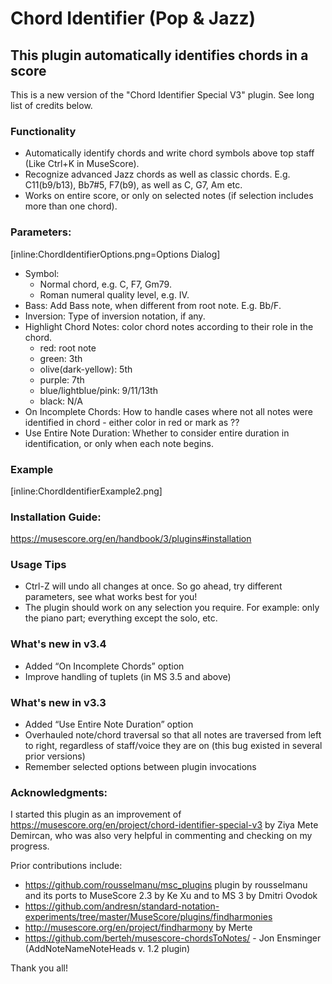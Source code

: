 # Chord Identifier (Pop & Jazz) 
## This plugin automatically identifies chords in a score
This is a new version of the "Chord Identifier Special V3" plugin. See long list of credits below.

### Functionality

- Automatically identify chords and write chord symbols above top staff (Like Ctrl+K in MuseScore).
- Recognize advanced Jazz chords as well as classic chords. E.g. C11(b9/b13), Bb7#5, F7(b9), as well as C, G7, Am etc.
- Works on entire score, or only on selected notes (if selection includes more than one chord).   

### Parameters:
 [inline:ChordIdentifierOptions.png=Options Dialog] 

- Symbol:
    - Normal chord, e.g. C, F7, Gm79.  
    - Roman numeral quality level, e.g. Ⅳ.
- Bass: Add Bass note, when different from root note. E.g. Bb/F.
- Inversion: Type of inversion notation, if any.  
- Highlight Chord Notes: color chord notes according to their role in the chord.
    - red: root note
    - green: 3th
    - olive(dark-yellow): 5th
    - purple: 7th
    - blue/lightblue/pink: 9/11/13th
    - black: N/A
- On Incomplete Chords: How to handle cases where not all notes were identified in chord - either color in red or mark as ??
- Use Entire Note Duration: Whether to consider entire duration in identification, or only when each note begins.
                         

### Example
 [inline:ChordIdentifierExample2.png] 

### Installation Guide:
https://musescore.org/en/handbook/3/plugins#installation

### Usage Tips  
- Ctrl-Z will undo all changes at once. So go ahead, try different parameters, see what works best for you!
- The plugin should  work on any selection you require. For example: only the piano part; everything except the solo, etc.

### What's new in v3.4
-  Added “On Incomplete Chords” option
-  Improve handling of tuplets (in MS 3.5 and above)
### What's new in v3.3
-  Added “Use Entire Note Duration” option
-  Overhauled note/chord traversal so that all notes are traversed from left to right, regardless of staff/voice they are on (this bug existed in several prior versions)
-  Remember selected options between plugin invocations


### Acknowledgments:  
I started this plugin as an improvement of https://musescore.org/en/project/chord-identifier-special-v3 by Ziya Mete Demircan, who was also very helpful in commenting and checking on my progress.

Prior contributions include:
- https://github.com/rousselmanu/msc_plugins  plugin by rousselmanu and its ports to MuseScore 2.3 by Ke Xu and to MS 3 by Dmitri Ovodok
- https://github.com/andresn/standard-notation-experiments/tree/master/MuseScore/plugins/findharmonies  
- http://musescore.org/en/project/findharmony  by Merte  
- https://github.com/berteh/musescore-chordsToNotes/  - Jon Ensminger (AddNoteNameNoteHeads v. 1.2 plugin)  

Thank you all!